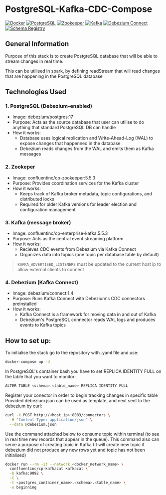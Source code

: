 # PostgreSQL-Kafka-CDC-Compose
[![Docker](https://img.shields.io/badge/docker-ready-blue)](#)
[![PostgreSQL](https://img.shields.io/badge/debezium%2Fpostgres-17-blue)](#)
[![Zookeeper](https://img.shields.io/badge/confluentinc%2Fcp--zookeeper-5.5.3-blue)](#)
[![Kafka](https://img.shields.io/badge/confluentinc%2Fcp--enterprise--kafka-5.5.3-blue)](#)
[![Debezium Connect](https://img.shields.io/badge/debezium%2Fconnect-1.4-blue)](#)
[![Schema Registry](https://img.shields.io/badge/confluentinc%2Fcp--schema--registry-5.5.3-blue)](#)


## General Information
Purpose of this stack is to create PostgreSQL database that will be able to stream changes in real time.

This can be utilised in spark, by defining readStream that will read changes that are happening in the PostgreSQL database

## Technologies Used
### 1. PostgreSQL (Debezium-enabled)
- Image: debezium/postgres:17
- Purpose: Acts as the source database that user can utilise to do anything that standard PostgreSQL DB can handle
- How it works: 
    - Database uses logical replication and Write-Ahead-Log (WAL) to expose changes that happenned in the database
    - Debezium reads changes from the WAL and emits them as Kafka messages
### 2. Zookeper
- Image: confluentinc/cp-zookeeper:5.5.3
- Purpose: Provides coordination services for the Kafka cluster
- How it works: 
    - Keeps track of Kafka broker metadata, topic configurations, and distributed locks
    - Required for older Kafka versions for leader election and configuration management

### 3. Kafka (message broker)
- Image: confluentinc/cp-enterprise-kafka:5.5.3
- Purpose: Acts as the central event streaming platform
- How it works:
    - Recieves CDC events from Debezium via Kafka Connect
    - Organizes data into topics (one topic per database table by default)
> `KAFKA_ADVERTISED_LISTENERS` must be updated to the current host ip to allow external clients to connect

### 4. Debezium (Kafka Connect)
- Image: debezium/connect:1.4
- Purpose: Runs Kafka Connect with Debezium's CDC connectors preinstalled
- How it works:
    - Kafka Connect is a framework for moving data in and out of Kafka
    - Debezium's PostgreSQL connector reads WAL logs and produces events to Kafka topics


## How to set up:

To initialise the stack go to the repository with .yaml file and use:
```bash
docker-compose up -d
```

In PostgreSQL's container bash you have to set REPLICA IDENTITY FULL on the table that you want to monitor:
```bash
ALTER TABLE <schema>.<table_name> REPLICA IDENTITY FULL
```

Register your conector in order to begin tracking changes in specific table 
Provided debezium.json can be used as template, and next sent to the debezium by curl:
```bash
curl -X POST http://<host_ip>:8083/connectors \
  -H "Content-Type: application/json" \
  --data @debezium.json
```

Use the command attached below to consume topic within terminal (to see in real time new records that appear in the queue). This command also can serve a purpose of creating topic in Kafka (It will create new topic if debezium did not produce any new rows yet and topic has not been initialised)

```bash
docker run --rm -it --network <docker_network_name> \
  confluentinc/cp-kafkacat kafkacat \
  -b kafka:9092 \
  -C \
  -t <postgres_container_name>.<schema>.<table_name> \
  -o beginning
```